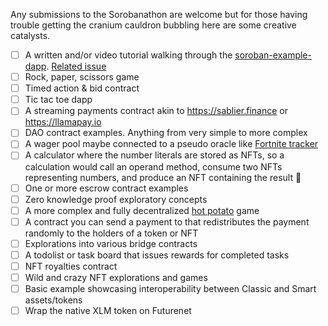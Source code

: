 Any submissions to the Sorobanathon are welcome but for those having trouble getting the cranium cauldron bubbling here are some creative catalysts.

- [ ] A written and/or video tutorial walking through the [soroban-example-dapp](https://github.com/stellar/soroban-example-dapp). [Related issue](https://github.com/stellar/soroban-example-dapp/issues/3)
- [ ] Rock, paper, scissors game
- [ ] Timed action & bid contract
- [ ] Tic tac toe dapp
- [ ] A streaming payments contract akin to https://sablier.finance or https://llamapay.io
- [ ] DAO contract examples. Anything from very simple to more complex
- [ ] A wager pool maybe connected to a pseudo oracle like [Fortnite tracker](https://fortnitetracker.com/)
- [ ] A calculator where the number literals are stored as NFTs, so a calculation would call an operand method, consume two NFTs representing numbers, and produce an NFT containing the result 🤪
- [ ] One or more escrow contract examples
- [ ] Zero knowledge proof exploratory concepts
- [ ] A more complex and fully decentralized [hot potato](https://stellarhotpotato.tk/) game
- [ ] A contract you can send a payment to that redistributes the payment randomly to the holders of a token or NFT
- [ ] Explorations into various bridge contracts
- [ ] A todolist or task board that issues rewards for completed tasks
- [ ] NFT royalties contract
- [ ] Wild and crazy NFT explorations and games
- [ ] Basic example showcasing interoperability between Classic and Smart assets/tokens
- [ ] Wrap the native XLM token on Futurenet
